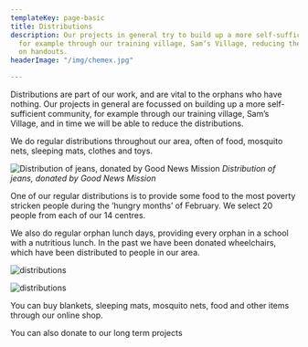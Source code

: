 ```yaml
---
templateKey: page-basic
title: Distributions
description: Our projects in general try to build up a more self-sufficient community,
  for example through our training village, Sam’s Village, reducing the dependency
  on handouts.
headerImage: "/img/chemex.jpg"

---
```

Distributions are part of our work, and are vital to the orphans who have nothing. Our projects in general are focussed on building up a more self-sufficient community, for example through our training village, Sam’s Village, and in time we will be able to reduce the distributions.

We do regular distributions throughout our area, often of food, mosquito nets, sleeping mats, clothes and toys.

![Distribution of jeans, donated by Good News Mission](/img/distributions/01-Jeans-distribution-Good-News-Mission-Eric-Dec-2015-3.jpg)
_Distribution of jeans, donated by Good News Mission_

One of our regular distributions is to provide some food to the most poverty stricken people during the ‘hungry months’ of February. We select 20 people from each of our 14 centres.

We also do regular orphan lunch days, providing every orphan in a school with a nutritious lunch. In the past we have been donated wheelchairs, which have been distributed to people in our area.

![distributions](/img/distributions/02-499548a937bcacnv00061.jpg)

![distributions](/img/distributions/03-4995541229b84picture_4.jpg)

You can buy blankets, sleeping mats, mosquito nets, food and other items through our online shop.

You can also donate to our long term projects